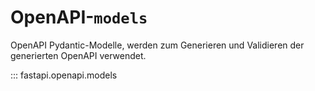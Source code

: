 # OpenAPI-`models`

OpenAPI Pydantic-Modelle, werden zum Generieren und Validieren der generierten OpenAPI verwendet.

::: fastapi.openapi.models

